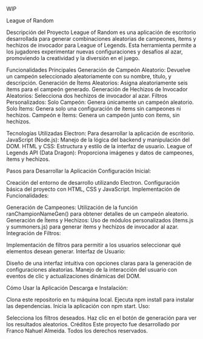WIP

League of Random

Descripción del Proyecto
League of Random es una aplicación de escritorio desarrollada para generar combinaciones aleatorias de campeones, ítems y hechizos de invocador para League of Legends. Esta herramienta permite a los jugadores experimentar nuevas configuraciones y desafíos al azar, promoviendo la creatividad y la diversión en el juego.

Funcionalidades Principales
Generación de Campeón Aleatorio: Devuelve un campeón seleccionado aleatoriamente con su nombre, título, y descripción.
Generación de Ítems Aleatorios: Asigna aleatoriamente seis ítems para el campeón generado.
Generación de Hechizos de Invocador Aleatorios: Selecciona dos hechizos de invocador al azar.
Filtros Personalizados:
Solo Campeón: Genera únicamente un campeón aleatorio.
Solo Ítems: Genera solo una configuración de ítems sin campeones ni hechizos.
Campeón e Ítems: Genera un campeón junto con ítems, sin hechizos.

Tecnologías Utilizadas
Electron: Para desarrollar la aplicación de escritorio.
JavaScript (Node.js): Manejo de la lógica del backend y manipulación del DOM.
HTML y CSS: Estructura y estilo de la interfaz de usuario.
League of Legends API (Data Dragon): Proporciona imágenes y datos de campeones, ítems y hechizos.

Pasos para Desarrollar la Aplicación
Configuración Inicial:

Creación del entorno de desarrollo utilizando Electron.
Configuración básica del proyecto con HTML, CSS y JavaScript.
Implementación de Funcionalidades:

Generación de Campeones: Utilización de la función ranChampionNameGen() para obtener detalles de un campeón aleatorio.
Generación de Ítems y Hechizos: Uso de módulos personalizados (items.js y summoners.js) para generar ítems y hechizos de invocador al azar.
Integración de Filtros:

Implementación de filtros para permitir a los usuarios seleccionar qué elementos desean generar.
Interfaz de Usuario:

Diseño de una interfaz intuitiva con opciones claras para la generación de configuraciones aleatorias.
Manejo de la interacción del usuario con eventos de clic y actualizaciones dinámicas del DOM.

Cómo Usar la Aplicación
Descarga e Instalación:

Clona este repositorio en tu máquina local.
Ejecuta npm install para instalar las dependencias.
Inicia la aplicación con npm start.
Uso:

Selecciona los filtros deseados.
Haz clic en el botón de generación para ver los resultados aleatorios.
Créditos
Este proyecto fue desarrollado por Franco Nahuel Almeida. Todos los derechos reservados.
